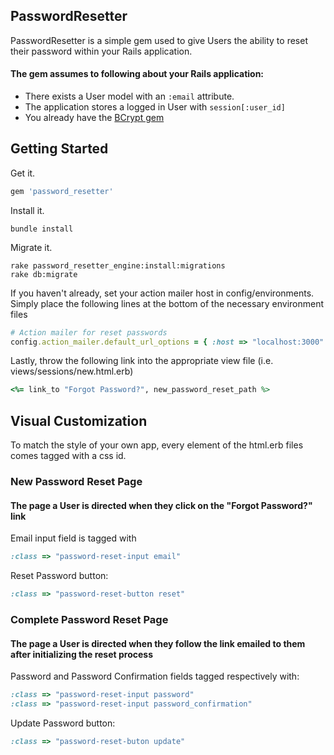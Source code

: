 ## PasswordResetter

PasswordResetter is a simple gem used to give Users the ability to reset their password within your Rails application.

#### The gem assumes to following about your Rails application:

* There exists a User model with an `:email` attribute.
* The application stores a logged in User with `session[:user_id]`
* You already have the [BCrypt gem](https://github.com/codahale/bcrypt-ruby)

## Getting Started

Get it.

```ruby
gem 'password_resetter'
```

Install it.

```console
bundle install
```

Migrate it.

```console
rake password_resetter_engine:install:migrations
rake db:migrate
```

If you haven't already, set your action mailer host in config/environments.
Simply place the following lines at the bottom of the necessary environment files

```ruby
# Action mailer for reset passwords
config.action_mailer.default_url_options = { :host => "localhost:3000" }
```

Lastly, throw the following link into the appropriate view file (i.e. views/sessions/new.html.erb)

```ruby
<%= link_to "Forgot Password?", new_password_reset_path %>
```

## Visual Customization

To match the style of your own app, every element of the html.erb files comes tagged with a css id.

### New Password Reset Page
#### The page a User is directed when they click on the "Forgot Password?" link

Email input field is tagged with 
```ruby
:class => "password-reset-input email"
```

Reset Password button:
```ruby
:class => "password-reset-button reset"
```

### Complete Password Reset Page
#### The page a User is directed when they follow the link emailed to them after initializing the reset process

Password and Password Confirmation fields tagged respectively with:
```ruby
:class => "password-reset-input password"
:class => "password-reset-input password_confirmation"
```

Update Password button:
```ruby
:class => "password-reset-buton update"
```
